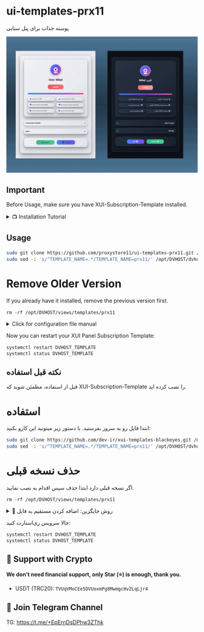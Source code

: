 # ui-templates-prx11
پوسته جذاب برای پنل سنایی 
<p align="center">
  <a href="https://github.com/dev-ir/xui-templates-blackeyes" target="_blank" rel="noopener noreferrer">
    <img src="prx11.png" alt="SubPage screenshots" width="800" height="auto">
  </a>
</p>

## Important
Before Usage, make sure you have XUI-Subscription-Template installed.

<details>
  <summary>📺 Installation Tutorial</summary>
  <a href="https://www.youtube.com/watch?v=tUMck0_khRQ" target="_blank">
    <img src="https://img.youtube.com/vi/tUMck0_khRQ/0.jpg" alt="XUI Template Installation Guide">
  </a>
</details>

## Usage

```bash
sudo git clone https://github.com/proxystore11/ui-templates-prx11.git /opt/DVHOST/views/templates/blackeyes/
sudo sed -i 's/^TEMPLATE_NAME=.*/TEMPLATE_NAME=prx11/' /opt/DVHOST/dvhost.config
```

# Remove Older Version
If you already have it installed, remove the previous version first.
```
rm -rf /opt/DVHOST/views/templates/prx11
```

<details>
  <summary>Click for configuration file manual</summary>

```
nano /opt/DVHOST/dvhost.config
```
## Template name 
```
# Replace Template name 
TEMPLATE_NAME=prx11
```
</details>

Now you can restart your XUI Panel Subscription Template:
```
systemctl restart DVHOST_TEMPLATE
systemctl status DVHOST_TEMPLATE
```
## نکته قبل استفاده
قبل از استفاده، مطمئن شوید که XUI-Subscription-Template را نصب کرده اید.


# استفاده

ابتدا فایل رو به سرور بفرستید. با دستور زیر میتونید این کارو بکنید:

```bash
sudo git clone https://github.com/dev-ir/xui-templates-blackeyes.git /opt/DVHOST/views/templates/blackeyes/
sudo sed -i 's/^TEMPLATE_NAME=.*/TEMPLATE_NAME=prx11/' /opt/DVHOST/dvhost.config
```

# حذف نسخه قبلی
اگر نسخه قبلی دارد ابتدا حذف سپس اقدام به نصب نمایید.
```
rm -rf /opt/DVHOST/views/templates/prx11
```

<details>
  <summary>📝 روش جایگزین: اضافه کردن مستقیم به فایل</summary>

سپس دستور زیر وارد کنید تا وارد تنظیمات اصلی شوید
```
nano /opt/DVHOST/dvhost.config
```

حالا میبایست نام پوسته جایگزین پوسته پیشفرض کنید
```
# Replace Template name 
TEMPLATE_NAME=prx11
```
</details>

حالا سرویس ری‌استارت کنید:
```
systemctl restart DVHOST_TEMPLATE
systemctl status DVHOST_TEMPLATE
```

## 🙏 Support with Crypto 
**We don't need financial support, only Star (⭐) is enough, thank you.**
- USDT (TRC20): `TVUqVMoCEe5DVUoxmPg8MwmgcHvZLqLjr4`

## 📧 Join Telegram Channel
TG: https://t.me/+EpErnDsDPhw3ZThk
